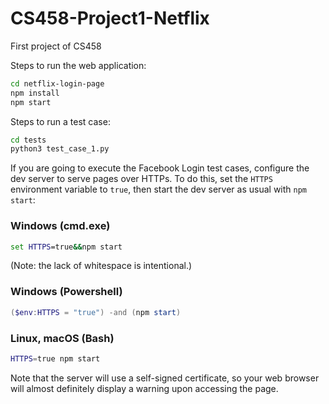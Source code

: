 # CS458-Project1-Netflix

First project of CS458

Steps to run the web application:

```sh
cd netflix-login-page
npm install
npm start
```

Steps to run a test case:

```sh
cd tests
python3 test_case_1.py
```

If you are going to execute the Facebook Login test cases, configure the dev server to serve pages over HTTPs.
To do this, set the `HTTPS` environment variable to `true`, then start the dev server as usual with `npm start`:

### Windows (cmd.exe)

```cmd
set HTTPS=true&&npm start
```

(Note: the lack of whitespace is intentional.)

### Windows (Powershell)

```Powershell
($env:HTTPS = "true") -and (npm start)
```

### Linux, macOS (Bash)

```sh
HTTPS=true npm start
```

Note that the server will use a self-signed certificate, so your web browser will almost definitely display a warning upon accessing the page.

